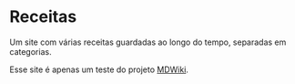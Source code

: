 # Receitas

Um site com várias receitas guardadas ao longo do tempo, separadas em categorias.

Esse site é apenas um teste do projeto [MDWiki](http://dynalon.github.io/mdwiki/#!index.md). 

